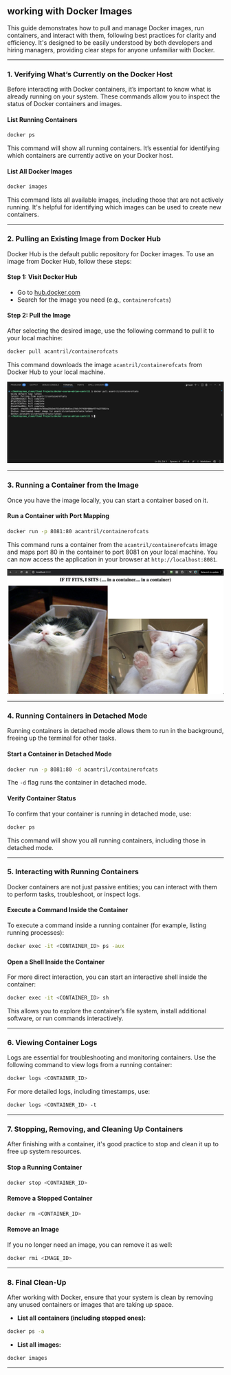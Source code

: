## working with Docker Images

This guide demonstrates how to pull and manage Docker images, run containers, and interact with them, following best practices for clarity and efficiency. It's designed to be easily understood by both developers and hiring managers, providing clear steps for anyone unfamiliar with Docker.

---

### 1. Verifying What’s Currently on the Docker Host

Before interacting with Docker containers, it’s important to know what is already running on your system. These commands allow you to inspect the status of Docker containers and images.

#### List Running Containers

```bash
docker ps
```

This command will show all running containers. It’s essential for identifying which containers are currently active on your Docker host.

#### List All Docker Images

```bash
docker images
```

This command lists all available images, including those that are not actively running. It's helpful for identifying which images can be used to create new containers.

---

### 2. Pulling an Existing Image from Docker Hub

Docker Hub is the default public repository for Docker images. To use an image from Docker Hub, follow these steps:

#### Step 1: Visit Docker Hub

- Go to [hub.docker.com](https://hub.docker.com/)
- Search for the image you need (e.g., `containerofcats`)

#### Step 2: Pull the Image

After selecting the desired image, use the following command to pull it to your local machine:

```bash
docker pull acantril/containerofcats
```

This command downloads the image `acantril/containerofcats` from Docker Hub to your local machine.

![Image Pull](https://github.com/JThomas404/docker-course-adrian-cantrill/raw/main/images/pulled_docker_image.png)

---

### 3. Running a Container from the Image

Once you have the image locally, you can start a container based on it.

#### Run a Container with Port Mapping

```bash
docker run -p 8081:80 acantril/containerofcats
```

This command runs a container from the `acantril/containerofcats` image and maps port 80 in the container to port 8081 on your local machine. You can now access the application in your browser at `http://localhost:8081`.

![Container Running](https://github.com/JThomas404/docker-course-adrian-cantrill/raw/main/images/container_of_cats.png)

---

### 4. Running Containers in Detached Mode

Running containers in detached mode allows them to run in the background, freeing up the terminal for other tasks.

#### Start a Container in Detached Mode

```bash
docker run -p 8081:80 -d acantril/containerofcats
```

The `-d` flag runs the container in detached mode.

#### Verify Container Status

To confirm that your container is running in detached mode, use:

```bash
docker ps
```

This command will show you all running containers, including those in detached mode.

---

### 5. Interacting with Running Containers

Docker containers are not just passive entities; you can interact with them to perform tasks, troubleshoot, or inspect logs.

#### Execute a Command Inside the Container

To execute a command inside a running container (for example, listing running processes):

```bash
docker exec -it <CONTAINER_ID> ps -aux
```

#### Open a Shell Inside the Container

For more direct interaction, you can start an interactive shell inside the container:

```bash
docker exec -it <CONTAINER_ID> sh
```

This allows you to explore the container’s file system, install additional software, or run commands interactively.

---

### 6. Viewing Container Logs

Logs are essential for troubleshooting and monitoring containers. Use the following command to view logs from a running container:

```bash
docker logs <CONTAINER_ID>
```

For more detailed logs, including timestamps, use:

```bash
docker logs <CONTAINER_ID> -t
```

---

### 7. Stopping, Removing, and Cleaning Up Containers

After finishing with a container, it's good practice to stop and clean it up to free up system resources.

#### Stop a Running Container

```bash
docker stop <CONTAINER_ID>
```

#### Remove a Stopped Container

```bash
docker rm <CONTAINER_ID>
```

#### Remove an Image

If you no longer need an image, you can remove it as well:

```bash
docker rmi <IMAGE_ID>
```

---

### 8. Final Clean-Up

After working with Docker, ensure that your system is clean by removing any unused containers or images that are taking up space.

- **List all containers (including stopped ones):**

```bash
docker ps -a
```

- **List all images:**

```bash
docker images
```

---
